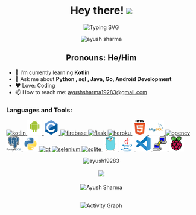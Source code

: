 



<div align="center">
  
  <h1> Hey there! <img src="https://github.com/ayush19283/ayush19283/blob/main/Hi.gif" width="55px"></h1>

  ![Typing SVG](https://readme-typing-svg.herokuapp.com?font=Calibri&size=30&color=68F72F&duration=3000&center=true&width=446&lines=My+Name+is+Ayush+Sharma)

<img src="https://komarev.com/ghpvc/?username=ayush19283&label=Profile%20views&color=0e75b6&style=flat" width="150px" alt="ayush sharma" />

<h2 align="center">Pronouns: He/Him</h2>

</div>

- 🌱 I’m currently learning **Kotlin**
- 💬 Ask me about **Python , sql , Java, Go, Android Development**
- ❤️ Love: Coding
- 📫 How to reach me: ayushsharma19283@gmail.com

<h3 align="left">Languages and Tools:</h3>
<p align="left">
 <a href="https://kotlinlang.org/" target="_blank"> <img src="https://upload.wikimedia.org/wikipedia/commons/7/74/Kotlin_Icon.png" alt="kotlin" width="40" height="40"/>    
 <a href="https://developer.android.com" target="_blank"> <img src="https://raw.githubusercontent.com/devicons/devicon/master/icons/android/android-original-wordmark.svg" alt="android" width="40" height="40"/> </a> <a href="https://www.cprogramming.com/" target="_blank"> <img src="https://raw.githubusercontent.com/devicons/devicon/master/icons/c/c-original.svg" alt="c" width="40" height="40"/> </a> <a href="https://firebase.google.com/" target="_blank"> <img src="https://www.vectorlogo.zone/logos/firebase/firebase-icon.svg" alt="firebase" width="40" height="40"/> </a> <a href="https://flask.palletsprojects.com/" target="_blank"> <img src="https://www.vectorlogo.zone/logos/pocoo_flask/pocoo_flask-icon.svg" alt="flask" width="40" height="40"/> </a> <a href="https://heroku.com" target="_blank"> <img src="https://www.vectorlogo.zone/logos/heroku/heroku-icon.svg" alt="heroku" width="40" height="40"/> </a> <a href="https://www.w3.org/html/" target="_blank"> <img src="https://raw.githubusercontent.com/devicons/devicon/master/icons/html5/html5-original-wordmark.svg" alt="html5" width="40" height="40"/> </a> <a href="https://www.mysql.com/" target="_blank"> <img src="https://raw.githubusercontent.com/devicons/devicon/master/icons/mysql/mysql-original-wordmark.svg" alt="mysql" width="40" height="40"/> </a> <a href="https://opencv.org/" target="_blank"> <img src="https://www.vectorlogo.zone/logos/opencv/opencv-icon.svg" alt="opencv" width="40" height="40"/> </a> <a href="https://www.postgresql.org" target="_blank"> <img src="https://raw.githubusercontent.com/devicons/devicon/master/icons/postgresql/postgresql-original-wordmark.svg" alt="postgresql" width="40" height="40"/> </a> <a href="https://www.python.org" target="_blank"> <img src="https://raw.githubusercontent.com/devicons/devicon/master/icons/python/python-original.svg" alt="python" width="40" height="40"/> </a> <a href="https://www.qt.io/" target="_blank"> <img src="https://upload.wikimedia.org/wikipedia/commons/0/0b/Qt_logo_2016.svg" alt="qt" width="40" height="40"/> </a> <a href="https://www.selenium.dev" target="_blank"> <img src="https://raw.githubusercontent.com/detain/svg-logos/780f25886640cef088af994181646db2f6b1a3f8/svg/selenium-logo.svg" alt="selenium" width="40" height="40"/> </a> <a href="https://www.sqlite.org/" target="_blank"> <img src="https://www.vectorlogo.zone/logos/sqlite/sqlite-icon.svg" alt="sqlite" width="40" height="40"/><a href="https://go.dev/" target="_blank"> <img src="https://raw.githubusercontent.com/devicons/devicon/master/icons/go/go-original.svg" alt="GO" width="40" height="40"/> </a>
  <a href="https://www.java.com/" target="_blank"> <img src="https://raw.githubusercontent.com/devicons/devicon/master/icons/java/java-original.svg" alt="Java" width="40" height="40"/> </a>
  <a href="https://code.visualstudio.com/" target="_blank"> <img src="https://raw.githubusercontent.com/devicons/devicon/master/icons/vscode/vscode-original.svg" alt="VSCode" width="40" height="40"/> </a>
   <a href="https://www.putty.org/" target="_blank"> <img src="https://raw.githubusercontent.com/devicons/devicon/master/icons/putty/putty-original.svg" alt="Putty" width="40" height="40"/> </a>
   <a href="https://www.raspberrypi.org/" target="_blank"> <img src="https://raw.githubusercontent.com/devicons/devicon/master/icons/raspberrypi/raspberrypi-original.svg" alt="Raspberrypi" width="40" height="40"/> </a>
</p>
  
  
  <div align="center">
<img src="https://github-readme-stats.vercel.app/api?username=ayush19283&show_icons=true&locale=en&border=D3D3D3&theme=dark&hide_border=false" alt="ayush19283" />
<br/><br/>
     <img src="https://github-readme-stats.vercel.app/api/top-langs/?username=ayush19283&theme=dark&langs_count=10&layout=compact"/>
<br/><br/>
    
  <img src="https://github-readme-streak-stats.herokuapp.com/?user=ayush19283&border=D3D3D3&theme=dark&hide_border=false&date_format=M%20j%5B%2C%20Y%5D" alt="Ayush Sharma" />
<br/><br/>    
    
![Activity Graph](https://activity-graph.herokuapp.com/graph?username=ayush19283&theme=react-dark)

</div>
